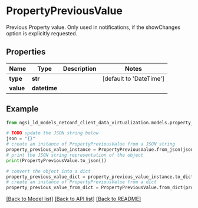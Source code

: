 # PropertyPreviousValue

Previous Property value. Only used in notifications, if the showChanges  option is explicitly requested. 

## Properties

Name | Type | Description | Notes
------------ | ------------- | ------------- | -------------
**type** | **str** |  | [default to 'DateTime']
**value** | **datetime** |  | 

## Example

```python
from ngsi_ld_models_netconf_client_data_virtualization.models.property_previous_value import PropertyPreviousValue

# TODO update the JSON string below
json = "{}"
# create an instance of PropertyPreviousValue from a JSON string
property_previous_value_instance = PropertyPreviousValue.from_json(json)
# print the JSON string representation of the object
print(PropertyPreviousValue.to_json())

# convert the object into a dict
property_previous_value_dict = property_previous_value_instance.to_dict()
# create an instance of PropertyPreviousValue from a dict
property_previous_value_from_dict = PropertyPreviousValue.from_dict(property_previous_value_dict)
```
[[Back to Model list]](../README.md#documentation-for-models) [[Back to API list]](../README.md#documentation-for-api-endpoints) [[Back to README]](../README.md)


